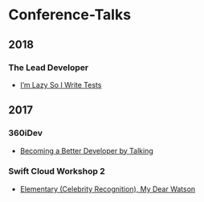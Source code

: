 # Conference-Talks

## 2018

### The Lead Developer
- [I’m Lazy So I Write Tests](https://github.com/DevWithTheHair/Conference-Talks/tree/master/Im-Lazy-So-I-Write-Tests)

## 2017

### 360iDev
- [Becoming a Better Developer by Talking](https://github.com/DevWithTheHair/Conference-Talks/tree/master/Becoming-a-Better-Developer-by-Talking)

### Swift Cloud Workshop 2
- [Elementary (Celebrity Recognition), My Dear Watson](https://github.com/DevWithTheHair/Conference-Talks/tree/master/Elementary-Celebrity-Recognition-My-Dear-Watson)
